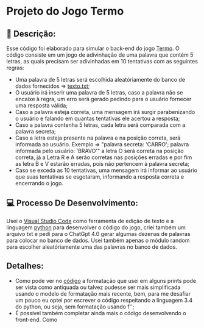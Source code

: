 # Projeto do Jogo Termo

## 📒 Descrição:
  Esse código foi elaborado para simular o back-end do jogo [Termo](https://term.ooo).
  O código consiste em um jogo de adivinhação de uma palavra que contém 5 letras, as quais precisam ser adivinhadas em 10 tentativas
  com as seguintes regras:
  - Uma palavra de 5 letras será escolhida aleatóriamente do banco de dados fornecidos => [texto.txt]();
  - O usuário irá inserir uma palavra de 5 letras, caso a palavra não se encaixe à regra, um erro será gerado pedindo para o usuário fornecer uma resposta válida;
  - Caso a palavra esteja correta, uma mensagem irá surgir parabenizando o usuário e falando em quantas tentativas ele acertou a resposta;
  - Caso a palavra contenha 5 letras, cada letra será comparada com a palavra secreta;
  - Caso a letra esteja presente na palavra e na posição correta, será informada ao usuário. Exemplo => "palavra secreta: 'CARRO'; palavra informada pelo usuário: 'BRAVO'" a letra O será correta na posição correta, já a Letra R e A serão corretas
    nas posições erradas e por fim as letra B e V estarão erradas, pois não pertencem à palavra secreta;
  - Caso se exceda as 10 tentativas, uma mensagem irá informar ao usuário que suas tentativas se esgotaram, informando a resposta correta e encerrando o jogo.

## 💻 Processo De Desenvolvimento:
  Usei o [Visual Studio Code](https://code.visualstudio.com) como ferramenta de edição de texto e a linguagem [python](https://www.python.org) para desenvolver o código
  do jogo, criei também um arquivo txt e pedi para o ChatGpt 4.0 gerar algumas dezenas de palavras para colocar no banco de dados. Usei também apenas o módulo random para escolher aleatóriamente
  uma das palavras no banco de dados. 

## Detalhes:
  - Como pode ver no [código]() a formatação que usei em alguns prints pode ser vista como antiquada ou talvez pudesse ser mais simplificada usando o modelo de formatação mais recente, bem, para me desafiar um pouco eu optei por escrever o código
  respeitando a linguagem 3.4 do python, ou seja, sem formatação usando f'';
  - É possível também completar ainda mais o código desenvolvendo o front-end. Como
